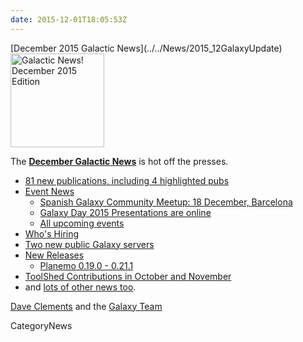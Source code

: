 ```yaml
---
date: 2015-12-01T18:05:53Z
---
```

<div class='newsItemHeader'>[December 2015 Galactic News](../../News/2015_12GalaxyUpdate)</div>

<div class='right'>
<a href='/GalaxyUpdates/2015_12'><img src='/Images/GalaxyLogos/GalaxyNews.png' alt='Galactic News! December 2015 Edition' width=150 /></a><br />
</div>

The **[December Galactic News](../../GalaxyUpdates/2015_12)** is hot off the presses.
* [81 new publications, including 4 highlighted pubs](/GalaxyUpdates/2015_12#new-papers)
* [Event News](/GalaxyUpdates/2015_12#events)
  * [Spanish Galaxy Community Meetup: 18 December, Barcelona](/GalaxyUpdates/2015_12#spanish-galaxy-community-meetup-18-december-barcelona)
  * [Galaxy Day 2015 Presentations are online](/GalaxyUpdates/2015_12#galaxy-day-2015-presentations)
  * [All upcoming events](/GalaxyUpdates/2015_12#upcoming-events)
* [Who's Hiring](/GalaxyUpdates/2015_12#whos-hiring)
* [Two new public Galaxy servers](/GalaxyUpdates/2015_12#new-public-galaxy-servers)
* [New Releases](/GalaxyUpdates/2015_12#releases)
  * [Planemo 0.19.0 - 0.21.1](/GalaxyUpdates/2015_12#planemo-0190---0211)
* [ToolShed Contributions in October and November](/GalaxyUpdates/2015_12#toolshed-contributions)
* and [lots of other news too](/GalaxyUpdates/2015_12#other-news).

[Dave Clements](/DaveClements) and the [Galaxy Team](../../GalaxyTeam)


CategoryNews

